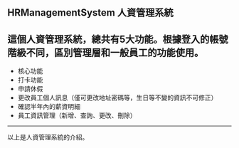## HRManagementSystem 人資管理系統 

這個人資管理系統，總共有5大功能。根據登入的帳號階級不同，區別管理層和一般員工的功能使用。
------------------------------------------------

* 核心功能
* 打卡功能
* 申請休假
* 更改員工個人訊息（僅可更改地址密碼等，生日等不變的資訊不可修正）
* 確認半年內的薪資明細
* 員工資訊管理（新增、查詢、更改、刪除）

------------------------------------------------
以上是人資管理系統的介紹。

